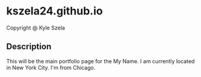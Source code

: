 # kszela24.github.io

  Copyright @ Kyle Szela
  
## Description

  This will be the main portfolio page for the My Name. I am
  currently located in New York City.  I'm from Chicago.
